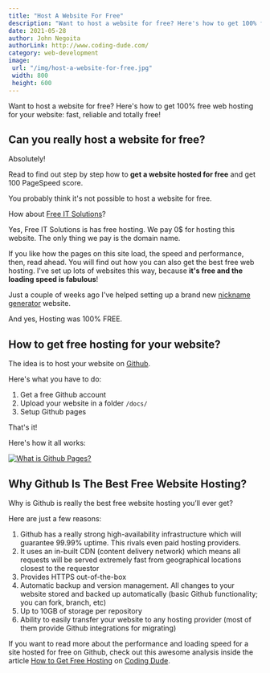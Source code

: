 ```yaml
---
title: "Host A Website For Free"
description: "Want to host a website for free? Here's how to get 100% free web hosting for your website: fast, reliable and totally free"
date: 2021-05-28
author: John Negoita
authorLink: http://www.coding-dude.com/
category: web-development
image:
 url: "/img/host-a-website-for-free.jpg"
 width: 800
 height: 600
---
```


Want to host a website for free? Here's how to get 100% free web hosting for your website: fast, reliable and totally free!

## Can you really host a website for free?


Absolutely!

Read to find out step by step how to **get a website hosted for free** and get 100 PageSpeed score.

You probably think it's not possible to host a website for free.

How about [Free IT Solutions](https://www.freeitsolutions.com)?

Yes, Free IT Solutions is has free hosting. We pay 0$ for hosting this website. The only thing we pay is the domain name.

If you like how the pages on this site load, the speed and performance, then, read ahead. You will find out how you can also get the best free web hosting.
I've set up lots of websites this way, because **it's free and the loading speed is fabulous**!

Just a couple of weeks ago I've helped setting up a brand new [nickname generator](https://www.nickname-generator.net/) website. 

And yes, 
Hosting was 100% FREE.

## How to get free hosting for your website?

The idea is to host your website on [Github](https://www.github.com). 

Here's what you have to do:

1. Get a free Github account
1. Upload your website in a folder ```/docs/```
1. Setup Github pages

That's it!

Here's how it all works:

[![What is Github Pages?](https://img.youtube.com/vi/2MsN8gpT6jY/0.jpg)](https://www.youtube.com/watch?v=2MsN8gpT6jY)

## Why Github Is The Best Free Website Hosting?

Why is Github is really the best free website hosting you’ll ever get?

Here are just a few reasons:

1. Github has a really strong high-availability infrastructure which will guarantee 99.99% uptime. This rivals even paid hosting providers.
1. It uses an in-built CDN (content delivery network) which means all requests will be served extremely fast from geographical locations closest to the requestor
1. Provides HTTPS out-of-the-box
1. Automatic backup and version management. All changes to your website stored and backed up automatically (basic Github functionality; you can fork, branch, etc)
1. Up to 10GB of storage per repository
1. Ability to easily transfer your website to any hosting provider (most of them provide Github integrations for migrating)

If you want to read more about the performance and loading speed for a site hosted for free on Github, check out this awesome analysis inside the article [How to Get Free Hosting](http://www.coding-dude.com/wp/web-design/how-to-get-free-hosting/) on [Coding Dude](http://www.coding-dude.com/).
